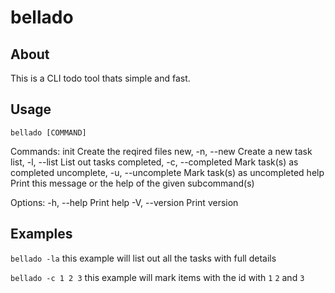 # bellado

## About
This is a CLI todo tool thats simple and fast.

## Usage
`bellado [COMMAND]`

Commands:
  init                          Create the reqired files
  new, -n, --new                Create a new task
  list, -l, --list              List out tasks
  completed, -c, --completed    Mark task(s) as completed
  uncomplete, -u, --uncomplete  Mark task(s) as uncompleted
  help                          Print this message or the help of the given subcommand(s)

Options:
  -h, --help     Print help
  -V, --version  Print version

## Examples

`bellado -la` this example will list out all the tasks with full details

`bellado -c 1 2 3` this example will mark items with the id with `1` `2` and `3`


